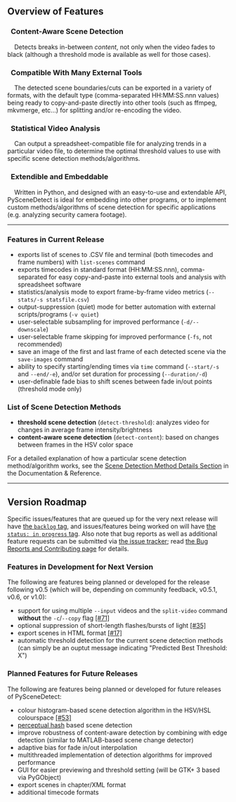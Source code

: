 
## Overview of Features

<div class="warning">
<h3><span class="fa fa-eye wy-text-neutral"></span>&nbsp; Content-Aware Scene Detection</h3>
&nbsp;<span class="fa fa-info-circle wy-text-info"></span>&nbsp;&nbsp; Detects breaks in-between <i>content</i>, not only when the video fades to black (although a threshold mode is available as well for those cases).
</div>

<div class="important">
<h3><span class="fa fa-desktop wy-text-info"></span>&nbsp; Compatible With Many External Tools</h3>
&nbsp;<span class="fa fa-info-circle wy-text-info"></span>&nbsp;&nbsp; The detected scene boundaries/cuts can be exported in a variety of formats, with the default type (comma-separated HH:MM:SS.nnn values) being ready to copy-and-paste directly into other tools (such as ffmpeg, mkvmerge, etc...) for splitting and/or re-encoding the video.
</div>

<div class="danger">
<h3><span class="fa fa-bar-chart-o wy-text-warning"></span>&nbsp; Statistical Video Analysis</h3>
&nbsp;<span class="fa fa-info-circle wy-text-info"></span>&nbsp;&nbsp; Can output a spreadsheet-compatible file for analyzing trends in a particular video file, to determine the optimal threshold values to use with specific scene detection methods/algorithms. 
</div>

<div class="warning">
<h3><span class="fa fa-code wy-text-danger"></span>&nbsp; Extendible and Embeddable</h3>
&nbsp;<span class="fa fa-info-circle wy-text-info"></span>&nbsp;&nbsp; Written in Python, and designed with an easy-to-use and extendable API, PySceneDetect is ideal for embedding into other programs, or to implement custom methods/algorithms of scene detection for specific applications (e.g. analyzing security camera footage).
</div>


----------------


### Features in Current Release

 - exports list of scenes to .CSV file and terminal (both timecodes and frame numbers) with `list-scenes` command
 - exports timecodes in standard format (HH:MM:SS.nnn), comma-separated for easy copy-and-paste into external tools and analysis with spreadsheet software
 - statistics/analysis mode to export frame-by-frame video metrics (`--stats/-s statsfile.csv`)
 - output-suppression (quiet) mode for better automation with external scripts/programs (`-v quiet`)
 - user-selectable subsampling for improved performance (`-d/--downscale`)
 - user-selectable frame skipping for improved performance (`-fs`, not recommended)
 - save an image of the first and last frame of each detected scene via the `save-images` command
 - ability to specify starting/ending times via `time` command (`--start/-s` and `--end/-e`), and/or set duration for processing (`--duration/-d`)
 - user-definable fade bias to shift scenes between fade in/out points (threshold mode only)

### List of Scene Detection Methods

 - **threshold scene detection** (`detect-threshold`): analyzes video for changes in average frame intensity/brightness
 - **content-aware scene detection** (`detect-content`): based on changes between frames in the HSV color space

For a detailed explanation of how a particular scene detection method/algorithm works, see the [Scene Detection Method Details Section](reference/detection-methods.md) in the Documentation & Reference.


----------------


## Version Roadmap

Specific issues/features that are queued up for the very next release will have [the `backlog` tag](https://github.com/Breakthrough/PySceneDetect/issues?q=is%3Aissue+is%3Aopen+label%3A%22status%3A+backlog%22), and issues/features being worked on will have [the `status: in progress` tag](https://github.com/Breakthrough/PySceneDetect/issues?q=is%3Aissue+is%3Aopen+label%3A%22status%3A+in+progress%22).  Also note that bug reports as well as additional feature requests can be submitted via [the issue tracker](https://github.com/Breakthrough/PySceneDetect/issues); read [the Bug Reports and Contributing page](contributing.md) for details.

<h3>Features in Development for Next Version</h3>

The following are features being planned or developed for the release following v0.5 (which will be, depending on community feedback, v0.5.1, v0.6, or v1.0):

 - support for using multiple `--input` videos and the `split-video` command **without** the `-c`/`--copy` flag [ [#71] ](https://github.com/Breakthrough/PySceneDetect/issues/71)
 - optional suppression of short-length flashes/bursts of light [ [#35] ](https://github.com/Breakthrough/PySceneDetect/issues/35)
 - export scenes in HTML format [ [#17] ](https://github.com/Breakthrough/PySceneDetect/issues/17)
 - automatic threshold detection for the current scene detection methods (can simply be an ouptut message indicating "Predicted Best Threshold: X")

<h3>Planned Features for Future Releases</h3>

The following are features being planned or developed for future releases of PySceneDetect:

 - colour histogram-based scene detection algorithm in the HSV/HSL colourspace [ [#53] ](https://github.com/Breakthrough/PySceneDetect/issues/53)
 - [perceptual hash](https://en.wikipedia.org/wiki/Perceptual_hashing) based scene detection
 - improve robustness of content-aware detection by combining with edge detection (similar to MATLAB-based scene change detector)
 - adaptive bias for fade in/out interpolation
 - multithreaded implementation of detection algorithms for improved performance
 - GUI for easier previewing and threshold setting (will be GTK+ 3 based via PyGObject)
 - export scenes in chapter/XML format
 - additional timecode formats

